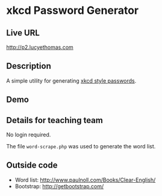 # xkcd Password Generator

## Live URL
<http://p2.lucyethomas.com>

## Description
A simple utility for generating [xkcd style passwords](http://xkcd.com/936/).

## Demo

## Details for teaching team
No login required.

The file `word-scrape.php` was used to generate the word list.

## Outside code
* Word list: http://www.paulnoll.com/Books/Clear-English/
* Bootstrap: http://getbootstrap.com/

